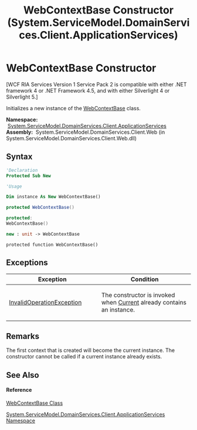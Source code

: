 ﻿---
title: WebContextBase Constructor  (System.ServiceModel.DomainServices.Client.ApplicationServices)
TOCTitle: WebContextBase Constructor
ms:assetid: M:System.ServiceModel.DomainServices.Client.ApplicationServices.WebContextBase.#ctor
ms:mtpsurl: https://msdn.microsoft.com/en-us/library/system.servicemodel.domainservices.client.applicationservices.webcontextbase.webcontextbase(v=VS.91)
ms:contentKeyID: 28899037
ms.date: 01/27/2012
mtps_version: v=VS.91
f1_keywords:
- System.ServiceModel.DomainServices.Client.ApplicationServices.WebContextBase.#ctor
- System.ServiceModel.DomainServices.Client.ApplicationServices.WebContextBase.WebContextBase
dev_langs:
- CSharp
- JScript
- VB
- FSharp
- c++
api_location:
- System.ServiceModel.DomainServices.Client.Web.dll
api_name:
- System.ServiceModel.DomainServices.Client.ApplicationServices.WebContextBase..ctor
api_type:
- Managed
topic_type:
- apiref
- kbSyntax
product_family_name: VS
ROBOTS: INDEX,FOLLOW
---

# WebContextBase Constructor

\[WCF RIA Services Version 1 Service Pack 2 is compatible with either .NET framework 4 or .NET Framework 4.5, and with either Silverlight 4 or Silverlight 5.\]

Initializes a new instance of the [WebContextBase](ff457966\(v=vs.91\).md) class.

**Namespace:**  [System.ServiceModel.DomainServices.Client.ApplicationServices](ff457765\(v=vs.91\).md)  
**Assembly:**  System.ServiceModel.DomainServices.Client.Web (in System.ServiceModel.DomainServices.Client.Web.dll)

## Syntax

``` vb
'Declaration
Protected Sub New
```

``` vb
'Usage

Dim instance As New WebContextBase()
```

``` csharp
protected WebContextBase()
```

``` c++
protected:
WebContextBase()
```

``` fsharp
new : unit -> WebContextBase
```

``` jscript
protected function WebContextBase()
```

## Exceptions

<table>
<colgroup>
<col style="width: 50%" />
<col style="width: 50%" />
</colgroup>
<thead>
<tr class="header">
<th>Exception</th>
<th>Condition</th>
</tr>
</thead>
<tbody>
<tr class="odd">
<td><a href="https://msdn.microsoft.com/en-us/library/2asft85a">InvalidOperationException</a></td>
<td><p>The constructor is invoked when <a href="ff457952(v=vs.91).md">Current</a> already contains an instance.</p></td>
</tr>
</tbody>
</table>

## Remarks

The first context that is created will become the current instance. The constructor cannot be called if a current instance already exists.

## See Also

#### Reference

[WebContextBase Class](ff457966\(v=vs.91\).md)

[System.ServiceModel.DomainServices.Client.ApplicationServices Namespace](ff457765\(v=vs.91\).md)

